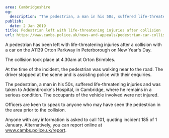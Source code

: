 ```yaml
area: Cambridgeshire
og:
  description: "The pedestrian, a man in his 50s, suffered life-threatening injuries and was taken to Addenbrooke\u2019s Hospital in Cambridge"
publish:
  date: 2 Jan 2019
title: Pedestrian left with life-threatening injuries after collision
url: https://www.cambs.police.uk/news-and-appeals/pedestrian-car-collision-orton-parkway-peterborough-witness-appeal
```

A pedestrian has been left with life-threatening injuries after a collision with a car on the A1139 Orton Parkway in Peterborough on New Year's Day.

The collision took place at 4.30am at Orton Brimbles.

At the time of the incident, the pedestrian was walking near to the road. The driver stopped at the scene and is assisting police with their enquiries.

The pedestrian, a man in his 50s, suffered life-threatening injuries and was taken to Addenbrooke's Hospital, in Cambridge, where he remains in a serious condition. The occupants of the vehicle involved were not injured.

Officers are keen to speak to anyone who may have seen the pedestrian in the area prior to the collision.

Anyone with any information is asked to call 101, quoting incident 185 of 1 January. Alternatively, you can report online at www.cambs.police.uk/report.
